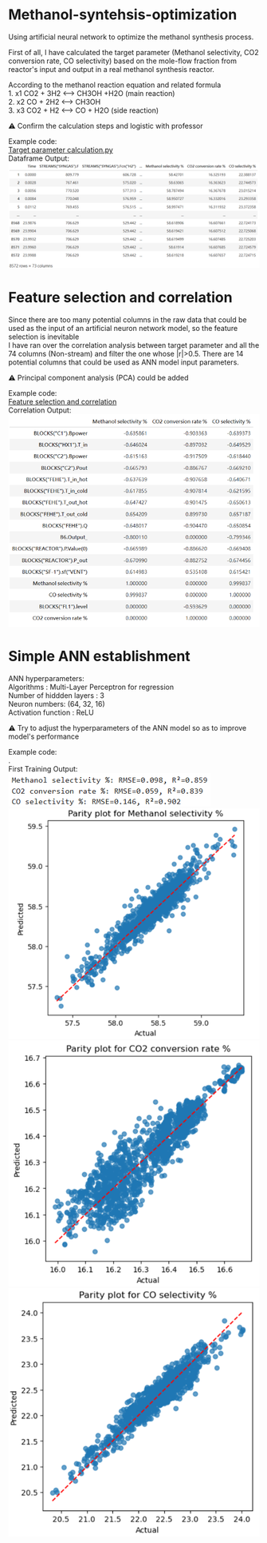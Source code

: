 # Methanol-syntehsis-optimization

Using artificial neural network to optimize the methanol synthesis process.<br>

First of all, I have calculated the target parameter (Methanol selectivity, CO2 conversion rate, CO selectivity) 
based on the mole-flow fraction from reactor's input and output in a real methanol synthesis reactor.

According to the methanol reaction equation and related formula
<br>1.  x1 CO2 + 3H2 <--> CH3OH +H2O (main reaction)
<br>2.  x2 CO + 2H2 <--> CH3OH
<br>3.  x3 CO2 + H2 <--> CO + H2O (side reaction)

⚠️ Confirm the calculation steps and logistic with professor

Example code:<br>
[Target parameter calculation.py](Target%20parameter%20calculation.py)<br>
Dataframe Output:<br>
![Target_parameter](images/Target_parameter_calculation.png)<br>


# Feature selection and correlation
Since there are too many potential columns in the raw data that could be used as the input of an artificial neuron network model, so the feature selection is inevitable <br>
I have ran over the correlation analysis between target parameter and all the 74 columns (Non-stream) and filter the one whose |r|>0.5.
There are 14 potential columns that could be used as ANN model input parameters.

⚠️ Principal component analysis (PCA) could be added

Example code:<br>
[Feature selection and correlation](Feature%20selection%20and%20correaltion.py)<br>
Correlation Output:<br>
![Target_correlation](images/Feature%20selection%20and%20correlation.png)

# Simple ANN establishment
ANN hyperparameters:<br>
Algorithms : Multi-Layer Perceptron for regression<br>
Number of hiddden layers : 3<br>
Neuron numbers: (64, 32, 16)<br>
Activation function : ReLU <br>

⚠️ Try to adjust the hyperparameters of the ANN model so as to improve model's performance

Example code:<br>
[](ANN%20establish.py).<br>
First Training Output:<br>
![Accuracy](images/ANN%20first%20run%20accuracy.png)
![Methanol selectivity](images/Methanol%20selectivity%20ANN%20parity.png)
![CO2 conversion rate](images/CO2%20conversion%20rate%20ANN%20parity.png)
![CO selectivity](images/CO%20selectivity%20ANN%20parity.png)

